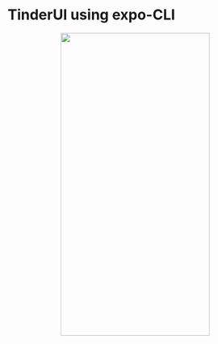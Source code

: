 # TinderUI using expo-CLI

<p align="center">
<img src="assets/readme/Tinder.gif" width="295" height="600">
</p>
